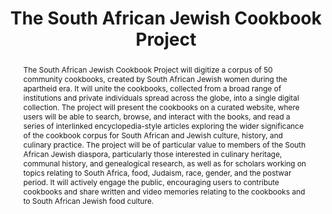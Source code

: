 ---
pid: jewish-cookbooks
title: The South African Jewish Cookbook Project
category: DH Seed Grant Recipient
cohort_year: '2020'
abstract: The South African Jewish Cookbook Project will digitize a corpus of 50 community
  cookbooks, created by South African Jewish women during the apartheid era. It will
  unite the cookbooks, collected from a broad range of institutions and private individuals
  spread across the globe, into a single digital collection. The project will present
  the cookbooks on a curated website, where users will be able to search, browse,
  and interact with the books, and read a series of interlinked encyclopedia-style
  articles exploring the wider significance of the cookbook corpus for South African
  and Jewish culture, history, and culinary practice. The project will be of particular
  value to members of the South African Jewish diaspora, particularly those interested
  in culinary heritage, communal history, and genealogical research, as well as for
  scholars working on topics relating to South Africa, food, Judaism, race, gender,
  and the postwar period. It will actively engage the public, encouraging users to
  contribute cookbooks and share written and video memories relating to the cookbooks
  and to South African Jewish food culture.
limerick: |-
  in twentieth century south africa
  many jews decamped in diaspora
  they published some books
  of the things they cooked
  latke, challah, matzoh
pis:
- beinart-smollan
layout: project
---